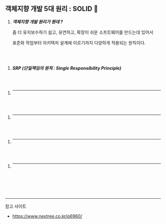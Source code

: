 ## 객체지향 개발 5대 원리 : SOLID 🚀

1. ***객체지향 개발 원리가 뭔데 ?***
    
    좀 더 유지보수하기 쉽고, 유연하고, 확장이 쉬운 소프트웨어를 만드는데 있어서

    표준화 작업부터 아키텍처 설계에 이르기까지 다양하게 적용되는 원칙이다.

<br>
<br>
    
1. ***SRP (단일책임의 원칙 : Single Responsibility Principle)***

<br>
<br>

1. ******

<br>
<br>

1. ******

<br>
<br>

1. ******

<br>
<br>

1. ******

<br>
<br>










<br>
<br>

---

참고 사이트

- https://www.nextree.co.kr/p6960/
